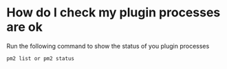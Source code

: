 # How do I check my plugin processes are ok

Run the following command to show the status of you plugin processes

`pm2 list or pm2 status`
